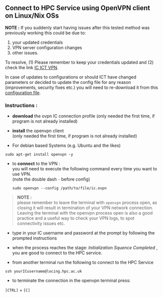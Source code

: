 
## Connect to HPC Service using OpenVPN client on Linux/Nix OSs


**NOTE :**
If you suddenly start having issues after this tested method was previously working this could be due to:
1. your updated credentials  
2. VPN server configuration changes  
3. other issues.

To resolve, (1) Please remember to keep your credentials updated and (2) check the link [IC ICT VPN](https://www.imperial.ac.uk/admin-services/ict/self-service/connect-communicate/remote-access/virtual-private-network-vpn/).  


In case of updates to configurations or should ICT have changed parameters or decided to update the config file for any reason (improvements, security fixes etc.)
you will need to re-download it from this [configuration file](https://openvpn.ic.ac.uk/ic.ovpn).  

### Instructions :


- **download** the ovpn IC connection profile (only needed the first time, if program is not already installed)



- **install** the openvpn client  
(only needed the first time, if program is not already installed)    

-  For debian based Systems (e.g. Ubuntu and the likes)  

  `sudo apt-get install openvpn -y`  

- to **connect** to the VPN  :  
  you will need to execute the following command every time you want to use VPN.  
  (note the double dash `-` before config)  

  `sudo openvpn --config /path/to/file/ic.ovpn`  


> **NOTE :**  
please remember to leave the terminal with `openvpn` process open, as closing it will result in termination of your VPN network connection.   
> Leaving the terminal with the openvpn process open is also a good practice and a useful way to check your VPN logs, to spot connectivity issues etc.


- type in your IC username and password at the prompt by following the prompted instructions  

- when the process reaches the stage: _Initialization Squence Completed_ , you are good to connect to the HPC service.  

- from another terminal run the following to connect to the HPC Service

`ssh yourICusername@locing.hpc.ac.uk`  


- to terminate the connection in the openvpn terminal press:

`[CTRL]` + `[C]`



